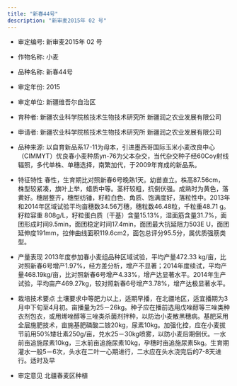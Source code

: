 ```yaml
---
title: "新春44号"
description: "新审麦2015年 02 号"
---
```

* 审定编号:  新审麦2015年 02 号

*  作物名称:  小麦

*  品种名称:  新春44号

*  审定年份:  2015

*  审定单位:  新疆维吾尔自治区

* 育种者:  新疆农业科学院核技术生物技术研究所
新疆润之农业发展有限公司

*  申请者:  新疆农业科学院核技术生物技术研究所
新疆润之农业发展有限公司

*  品种来源:  以自育新品系17-11为母本，引进墨西哥国际玉米小麦改良中心（CIMMYT）优良春小麦种质yn-76为父本杂交，当代杂交种子经60Coγ射线辐照，多代单株、单穗选择，南繁加代，于2009年育成的新品系。

*  特征特性
春性，生育期比对照新春6号晚熟1天。幼苗直立。株高87.56cm，株型较紧凑，旗叶上举，蜡质中等。茎秆较粗，抗倒伏强。成熟时为黄色，落黄好。穗层整齐，穗型纺锤，籽粒白色、角质、饱满度好，落粒性中。2013年和2014年区域试验平均亩穗数34.56万穗，穗粒数46.48粒，千粒重48.71 g。籽粒容重 808g/L，籽粒蛋白质（干基）含量15.13%，湿面筋含量31.7%，面团形成时间9.5min，面团稳定时间17.4min，面团最大抗延阻力503E U，面团延伸度191mm，拉伸曲线面积119.6cm2，面包总评分95.5分，属优质强筋类型。

*  产量表现
2013年度参加春小麦组品种区域试验，平均产量472.33 kg/亩，比对照新春6号增产1.97%，经方差分析，增产不显著；2014年度续试，平均产量468.19kg/亩，比对照新春6号增产4.33%，增产达显著水平。2014年生产试验，平均亩产469.27kg，较对照新春6号增产3.78%，增产达极显著水平。

*  栽培技术要点
土壤要求中等肥力以上，适期早播，在北疆地区，适宜播期为3月中下旬至4月初。亩播量为25－26kg。种子应在播前选用戊唑醇等三唑类种衣剂包衣，或用烯唑醇等三唑类杀菌剂拌种，以防治小麦散黑穗病。基肥采用全层施肥技术，亩施基肥磷酸二铵20kg，尿素10kg。加强化控，应在小麦拔节前用50%矮壮素250g/亩，兑水25－30kg喷雾，以防小麦后期倒伏。一水前亩追施尿素10kg，三水前亩追施尿素10kg，孕穗时亩追施尿素5kg。生育期灌水一般5－6次，头水在二叶一心期进行，二水应在头水浇完后的7-8天进行。适时及早

*  审定意见
北疆春麦区种植
